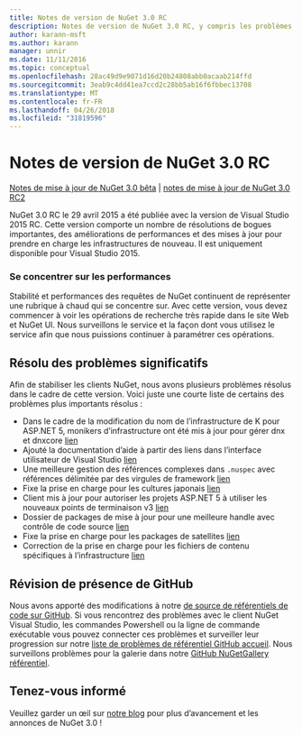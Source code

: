 ```yaml
---
title: Notes de version de NuGet 3.0 RC
description: Notes de version de NuGet 3.0 RC, y compris les problèmes connus, les correctifs de bogues, les fonctionnalités ajoutées et dcr.
author: karann-msft
ms.author: karann
manager: unnir
ms.date: 11/11/2016
ms.topic: conceptual
ms.openlocfilehash: 28ac49d9e9071d16d20b24808abb0acaab214ffd
ms.sourcegitcommit: 3eab9c4dd41ea7ccd2c28bb5ab16f6fbbec13708
ms.translationtype: MT
ms.contentlocale: fr-FR
ms.lasthandoff: 04/26/2018
ms.locfileid: "31819596"
---
```

# <a name="nuget-30-rc-release-notes"></a>Notes de version de NuGet 3.0 RC

[Notes de mise à jour de NuGet 3.0 bêta](../release-notes/nuget-3.0-beta.md) | [notes de mise à jour de NuGet 3.0 RC2](../release-notes/nuget-3.0-RC2.md)

NuGet 3.0 RC le 29 avril 2015 a été publiée avec la version de Visual Studio 2015 RC. Cette version comporte un nombre de résolutions de bogues importantes, des améliorations de performances et des mises à jour pour prendre en charge les infrastructures de nouveau.  Il est uniquement disponible pour Visual Studio 2015.

### <a name="continued-focus-on-performance"></a>Se concentrer sur les performances

Stabilité et performances des requêtes de NuGet continuent de représenter une rubrique à chaud qui se concentre sur.  Avec cette version, vous devez commencer à voir les opérations de recherche très rapide dans le site Web et NuGet UI.  Nous surveillons le service et la façon dont vous utilisez le service afin que nous puissions continuer à paramétrer ces opérations.

## <a name="significant-issues-resolved"></a>Résolu des problèmes significatifs

Afin de stabiliser les clients NuGet, nous avons plusieurs problèmes résolus dans le cadre de cette version.  Voici juste une courte liste de certains des problèmes plus importants résolus :

* Dans le cadre de la modification du nom de l’infrastructure de K pour ASP.NET 5, monikers d’infrastructure ont été mis à jour pour gérer dnx et dnxcore [lien](https://github.com/NuGet/Home/issues/215)
* Ajouté la documentation d’aide à partir des liens dans l’interface utilisateur de Visual Studio [lien](https://github.com/NuGet/Home/issues/232)
* Une meilleure gestion des références complexes dans `.nuspec` avec références délimitée par des virgules de framework [lien](https://github.com/NuGet/Home/issues/276)
* Fixe la prise en charge pour les cultures japonais [lien](https://github.com/NuGet/Home/issues/253)
* Client mis à jour pour autoriser les projets ASP.NET 5 à utiliser les nouveaux points de terminaison v3 [lien](https://github.com/NuGet/Home/issues/219)
* Dossier de packages de mise à jour pour une meilleure handle avec contrôle de code source [lien](https://github.com/NuGet/Home/issues/56)
* Fixe la prise en charge pour les packages de satellites [lien](https://github.com/NuGet/Home/issues/17)
* Correction de la prise en charge pour les fichiers de contenu spécifiques à l’infrastructure [lien](https://github.com/NuGet/Home/issues/18)

## <a name="github-presence-overhaul"></a>Révision de présence de GitHub

Nous avons apporté des modifications à notre [de source de référentiels de code sur GitHub](http://github.com/nuget/home).  Si vous rencontrez des problèmes avec le client NuGet Visual Studio, les commandes Powershell ou la ligne de commande exécutable vous pouvez connecter ces problèmes et surveiller leur progression sur notre [liste de problèmes de référentiel GitHub accueil](http://github.com/nuget/home/issues).  Nous surveillons problèmes pour la galerie dans notre [GitHub NuGetGallery référentiel](http://github.com/nuget/NuGetGallery/issues).


## <a name="stay-tuned"></a>Tenez-vous informé

Veuillez garder un œil sur [notre blog](http://blog.nuget.org) pour plus d’avancement et les annonces de NuGet 3.0 !